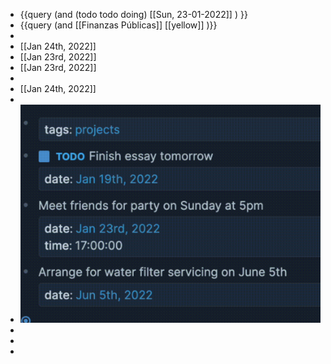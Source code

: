 - {{query (and (todo todo doing) [[Sun, 23-01-2022]] ) }}
- {{query (and [[Finanzas Públicas]] [[yellow]] )}}
-
- [[Jan 24th, 2022]]
- [[Jan 23rd, 2022]]
- [[Jan 23rd, 2022]]
-
- [[Jan 24th, 2022]]
-
- ![image.png](../assets/image_1642943904681_0.png)
-
-
-